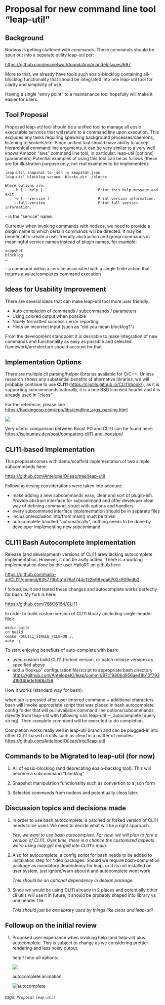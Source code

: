 # Proposal for new command line tool “leap-util”

Background
---
Nodeos is getting cluttered with commands. These commands should be spun out into a separate utility leap-util per:

https://github.com/eosnetworkfoundation/mandel/issues/697

More to that, we already have tools such eosio-blocklog containing all-blocklog functionality that should be integrated into one leap-util tool for clarity and simplicity of use.

Having a single “entry point” to a maintenance tool hopefully will make it easier for users.


Tool Proposal
---
Proposed leap-util tool should be a unified tool to manage all eosio executable services that will return to a command line upon execution. This excludes any tasks requiring spawning background processes/daemons, listening to sockets/etc.
Since unified tool should have ability to accept hierarchical command line arguments, it can be very similar to a very well knows Amazon “aws” command line tool, in particular:
leap-util [options] <command> <subcommand> [parameters]
Potential examples of using this tool can be as follows (these are for illustration purpose only, not real examples to be implemented):

    leap-util snapshot to-json -o snapshot.json
    leap-util blocklog vacuum –blocks-dir ./blocks

    Where options are:
        -h [ --help ]                         Print this help message and exit.
        -v [ --version ]                      Print version information.
        --full-version                        Print full version information.



<command> - is the “service” name.

Currently when invoking commands with nodeos, we need to provide a plugin name to which certain commands will be directed. It may be beneficial to create a user friendly abstraction and group commands in meaningful service names instead of plugin names, for example:

    snapshot
    blocklog
    …

<subcommand> - a command within a service associated with a single finite action that returns a value/completes command execution

Ideas for Usability Improvement
---
There are several ideas that can make leap-util tool more user friendly:


- Auto completion of commands / subcommands / parameters
- Using colored output when possible
- Nicely formatted success / error reporting
- Hints on incorrect input (such as "did you mean blocklog?")


From the development standpoint it is desirable to make integration of new commands and functionality as easy as possible and selected framework/architecture should account for that

Implementation Options
---
There are multiple cli parsing/helper libraries available for C/C++. Unless research shows any substantial benefits of alternative libraries, we will probably continue to use **CLI11** (https://cliutils.github.io/CLI11/book/), as it is supporting subcommands naturally, it is a one BSD licensed header and it is already used in "cleos"

For the reference, please see https://hackingcpp.com/cpp/libs/cmdline_args_parsing.html

![](https://hackmd.io/_uploads/BJv6ZqxA9.png)

Very useful comparison between Boost PO and CLI11 can be found here:
https://iscinumpy.dev/post/comparing-cli11-and-boostpo/

CLI11-based Implementation
---
This proposal comes with demo/scaffold implementation of two simple subcommands here:

https://github.com/AntelopeIO/leap/tree/leap-util

Following desing considerations were taken into account:
- make adding a new subcommands easy, clear and sort of plugin-ish. Provide abstract interface for subcommand and offer developer clear way of defining command, struct with options and handlers
- every subcommand interface implementation should be in separate files
- inclusion/exclusion into/from main() must be trivial
- autocomplete handled "automatically", nothing needs to be done by developer implementing new subcommand


CLI11 Bash Autocomplete Implementation
---
Release (and development) versions of CLI11 arew lacking autocomplete implementation. However, it can be asilly added. There is a working implementation done by the user HailoRT on github here:

https://github.com/hailo-ai/CLI11/commit/635773b0a1d76a1744c122b98eda6702c909edb2

I forked, built and tested these changes and autocomplete works perfectly for bash. My fork is here:

https://github.com/766C6164/CLI11

In order to build custom version of CLI11 library (including single-header file):

    mkdir build
    cd build
    cmake -DCLI11_SINGLE_FILE=ON ..
    make -j

To start enjoying benefiuts of auto-complete with bash:
- used custom build CLI11 (forked version, or patch release version) as specified above
- add a "lookup" configuration file/script to appropriate bash directory https://github.com/AntelopeIO/leap/commit/97c19806d956ae48b10f793419340e1e1668af58

How it works (standard way for bash):

when tab is pressed after user entered command + additional characters bash will invoke appropriate script that was placed in bash autocomplete config folder that will pull available command line options/subcommands directly from leap-util with following call: leap-util --_autocomplete [query string]. Then complete command will be executed to do completion.

Completion works really well in leap-util branch and can be plugged-in into other CLI11-based cli utils such as cleod in a matter of minutes:
https://github.com/AntelopeIO/leap/tree/leap-util


Commands to be Migrated to leap-util (for now)
---

1. All of eosio-blocklog (and deprecating eosio-backlog tool). This will become a subcommand "blocklog"

2. Snapshot manipulation functionality such as convertion to a json form

3. Selected commands from nodeos and potentiually cleos later.


Discussion topics and decisions made
---

1. In order to use bash autocomplete, a patched or forked version of CLI11 needs to be used. We need to decide what will be a right approach.

    *Yes, we want to use bash autocomplete. For now, we will plan to fork a version of CLI11. Over time, there is a chance the customized aspects we're using may get merged into CLI11's main.*

2. Also for autocomplete, a config script for bash needs to be added to installation step for *.deb packages. Should we require bash-completion package as mandatory dependency for leap, or if its not installed on user system, just ignore/warn about it and autocomplete wont work

    *This should be an optional dependency in debian package.*


3. Since we would be using CLI11 already in 2 places and potentially other cli utils will use it in future, it should be probably shaped into library vs one header file.

    *This should just be one library used by things like cleos and leap-util*

Followup on the initial review
---

1. Proposed user experiance when invoking help (and help-all) plus autocomplete. This is subject to change as we considering prettier rendering and less noisy output.

    help / help-all options:

    ![](https://hackmd.io/_uploads/SkQB2xugi.png)

    autocomplete animation:

    ![autocomplete](https://user-images.githubusercontent.com/79997103/189245576-d7bf67ff-3dc9-4c51-9829-9c8d0aed782b.gif)


###### tags: `Proposal` `leap-util`
